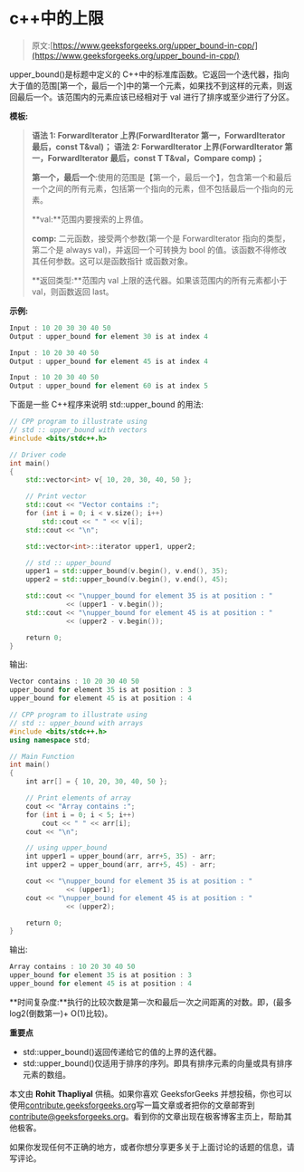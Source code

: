 # c++中的上限

> 原文:[https://www.geeksforgeeks.org/upper_bound-in-cpp/](https://www.geeksforgeeks.org/upper_bound-in-cpp/)

upper_bound()是标题<algorithm>中定义的 C++中的标准库函数。它返回一个迭代器，指向大于值的范围[第一个，最后一个]中的第一个元素，如果找不到这样的元素，则返回最后一个。该范围内的元素应该已经相对于 val 进行了排序或至少进行了分区。</algorithm>

**模板:**

> **语法 1:
> ForwardIterator 上界(ForwardIterator 第一，ForwardIterator 最后，const T&val)；**
> **语法 2:
> ForwardIterator 上界(ForwardIterator 第一，ForwardIterator 最后，const T T&val，Compare comp)；**
> 
> **第一个，最后一个**:使用的范围是【第一个，最后一个】，包含第一个和最后一个之间的所有元素，包括第一个指向的元素，但不包括最后一个指向的元素。
> 
> **val:**范围内要搜索的上界值。
> 
> **comp:** 二元函数，接受两个参数(第一个是 ForwardIterator 指向的类型，第二个是 always val)，并返回一个可转换为 bool 的值。该函数不得修改其任何参数。这可以是函数指针
> 或函数对象。
> 
> **返回类型:**范围内 val 上限的迭代器。如果该范围内的所有元素都小于 val，则函数返回 last。

**示例:**

```cpp
Input : 10 20 30 30 40 50
Output : upper_bound for element 30 is at index 4

Input : 10 20 30 40 50
Output : upper_bound for element 45 is at index 4

Input : 10 20 30 40 50
Output : upper_bound for element 60 is at index 5

```

下面是一些 C++程序来说明 std::upper_bound 的用法:

```cpp
// CPP program to illustrate using 
// std :: upper_bound with vectors
#include <bits/stdc++.h>

// Driver code
int main()
{
    std::vector<int> v{ 10, 20, 30, 40, 50 };

    // Print vector
    std::cout << "Vector contains :";
    for (int i = 0; i < v.size(); i++)
        std::cout << " " << v[i];
    std::cout << "\n";

    std::vector<int>::iterator upper1, upper2;

    // std :: upper_bound
    upper1 = std::upper_bound(v.begin(), v.end(), 35);
    upper2 = std::upper_bound(v.begin(), v.end(), 45);

    std::cout << "\nupper_bound for element 35 is at position : " 
              << (upper1 - v.begin());
    std::cout << "\nupper_bound for element 45 is at position : "
              << (upper2 - v.begin());

    return 0;
}
```

输出:

```cpp
Vector contains : 10 20 30 40 50
upper_bound for element 35 is at position : 3
upper_bound for element 45 is at position : 4

```

```cpp
// CPP program to illustrate using 
// std :: upper_bound with arrays
#include <bits/stdc++.h>
using namespace std;

// Main Function
int main()
{
    int arr[] = { 10, 20, 30, 40, 50 };

    // Print elements of array
    cout << "Array contains :";
    for (int i = 0; i < 5; i++)
        cout << " " << arr[i];
    cout << "\n";

    // using upper_bound
    int upper1 = upper_bound(arr, arr+5, 35) - arr;
    int upper2 = upper_bound(arr, arr+5, 45) - arr;

    cout << "\nupper_bound for element 35 is at position : " 
              << (upper1);
    cout << "\nupper_bound for element 45 is at position : "
              << (upper2);

    return 0;
}
```

输出:

```cpp
Array contains : 10 20 30 40 50
upper_bound for element 35 is at position : 3
upper_bound for element 45 is at position : 4

```

**时间复杂度:**执行的比较次数是第一次和最后一次之间距离的对数。即，(最多 log2(倒数第一)+ O(1)比较)。

**重要点**

*   std::upper_bound()返回传递给它的值的上界的迭代器。
*   std::upper_bound()仅适用于排序的序列。即具有排序元素的向量或具有排序元素的数组。

本文由 **Rohit Thapliyal** 供稿。如果你喜欢 GeeksforGeeks 并想投稿，你也可以使用[contribute.geeksforgeeks.org](http://www.contribute.geeksforgeeks.org)写一篇文章或者把你的文章邮寄到 contribute@geeksforgeeks.org。看到你的文章出现在极客博客主页上，帮助其他极客。

如果你发现任何不正确的地方，或者你想分享更多关于上面讨论的话题的信息，请写评论。